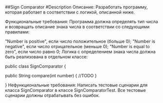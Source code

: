 ##Sign Comparator
#Description
   Описание:
   Разработать программу, которая работает в соответствии с логикой, описанной ниже.

Функциональные требования:
Программа должна определять тип числа и возвращать описание знака числа в соответствии со следующими правилами:

"Number is positive", если число положительное (больше 0);
"Number is negative", если число отрицательное (меньше 0);
"Number is equal to zero", если число равно 0;
Логика с определением знака числа должна быть реализована в отдельном классе:

public class SignComparator {

public String compare(int number) {
//TODO
}

}
Нефункциональные требования:
Написать тестовые сценарии для класса SignComparator в классе SignComparatorTest. Все тестовые сценарии должны отрабатывать без ошибок.